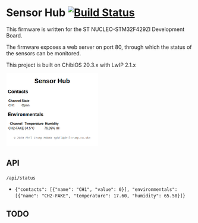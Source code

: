 # Sensor Hub [![Build Status](https://travis-ci.org/philcrump/stm32-sensor-hub.svg?branch=master)](https://travis-ci.org/philcrump/stm32-sensor-hub)

This firmware is written for the ST NUCLEO-STM32F429ZI Development Board.

The firmware exposes a web server on port 80, through which the status of the sensors can be monitored.

This project is built on ChibiOS 20.3.x with LwIP 2.1.x

<p float="center">
  <img src="/images/web-screenshot.png" width="49%" />
</p>

## API

`/api/status`
* `{"contacts": [{"name": "CH1", "value": 0}], "environmentals": [{"name": "CH2-FAKE", "temperature": 17.60, "humidity": 65.50}]}`

## TODO


